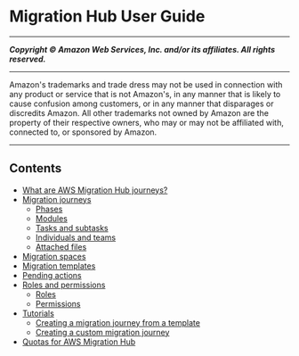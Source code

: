 # Migration Hub User Guide

-----
*****Copyright &copy; Amazon Web Services, Inc. and/or its affiliates. All rights reserved.*****

-----
Amazon's trademarks and trade dress may not be used in
connection with any product or service that is not Amazon's,
in any manner that is likely to cause confusion among customers,
or in any manner that disparages or discredits Amazon. All other
trademarks not owned by Amazon are the property of their respective
owners, who may or may not be affiliated with, connected to, or
sponsored by Amazon.

-----
## Contents
+ [What are AWS Migration Hub journeys?](what-is-migops.md)
+ [Migration journeys](migration-journeys.md)
   + [Phases](phases.md)
   + [Modules](modules.md)
   + [Tasks and subtasks](tasks.md)
   + [Individuals and teams](individuals-and-teams.md)
   + [Attached files](attached-files.md)
+ [Migration spaces](migration-spaces.md)
+ [Migration templates](migration-templates.md)
+ [Pending actions](pending-actions.md)
+ [Roles and permissions](permissions.md)
   + [Roles](roles.md)
   + [Permissions](permissions-table.md)
+ [Tutorials](tutorials.md)
   + [Creating a migration journey from a template](template-migration-tutorial.md)
   + [Creating a custom migration journey](custom-migration-tutorial.md)
+ [Quotas for AWS Migration Hub](quotas.md)